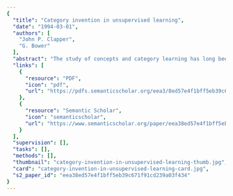 ```yaml
---
{
  "title": "Category invention in unsupervised learning",
  "date": "1994-03-01",
  "authors": [
    "John P. Clapper",
    "G. Bower"
  ],
  "abstract": "The study of concepts and category learning has long been a focus of research in cognitive psychology. Most of this research has studied supervised category learning, in which a tutor provides the subjects with category labels and feedback relevant to the success criterion of the learning task (e.g., Bruner, Goodnow, & Austin, 1956; see Millward, 1971, for a review). By contrast, unsupervised learning has received much less attention by experimental psychologists. In unsupervised learning, subjects must invent and use categories without predefined category labels or feedback from an external tutor. Many categories that people learn in real life are acquired in observational, untutored conditions and thus are examples of unsupervised learning. Much of our knowledge about the properties and behavior of common physical objects, social interactions, linguistic classes and rules, and everyday tasks and procedures may be learned in this manner (Billman & Heit, 1988). Any learning by pioneers about a novel environment is unsupervised because they must invent their own categories for describing that environment and generate their own criteria for classifying stimuli into these categories. This article describes a recently developed procedure for investigating unsupervised learning (see Clapper & Bower, 1991) and three experiments in which this procedure was used to test theories of how categories could be learned and represented in unsupervised tasks. We begin by describing more precisely what we mean by an unsupervised learning task and how categories could be defined within such a task. We then argue that models of unsupervised learning can be divided into two general types, which differ in how category knowledge is represented in long-term memory and the processes by which this knowledge is abstracted from individual training instances. After providing this background, we describe the attribute-listing paradigm and show how it can be",
  "links": [
    {
      "resource": "PDF",
      "icon": "pdf",
      "url": "https://pdfs.semanticscholar.org/eea3/8ed57e4f1bff5eb39c671f91cd239a03f434.pdf"
    },
    {
      "resource": "Semantic Scholar",
      "icon": "semanticscholar",
      "url": "https://www.semanticscholar.org/paper/eea38ed57e4f1bff5eb39c671f91cd239a03f434"
    }
  ],
  "supervision": [],
  "tasks": [],
  "methods": [],
  "thumbnail": "category-invention-in-unsupervised-learning-thumb.jpg",
  "card": "category-invention-in-unsupervised-learning-card.jpg",
  "s2_paper_id": "eea38ed57e4f1bff5eb39c671f91cd239a03f434"
}
---
```


